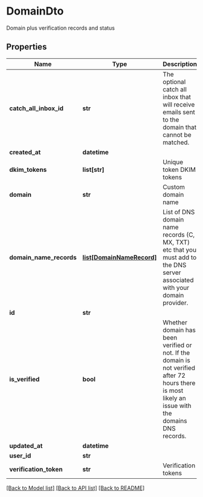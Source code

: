 # DomainDto

Domain plus verification records and status
## Properties
Name | Type | Description | Notes
------------ | ------------- | ------------- | -------------
**catch_all_inbox_id** | **str** | The optional catch all inbox that will receive emails sent to the domain that cannot be matched. | [optional] 
**created_at** | **datetime** |  | 
**dkim_tokens** | **list[str]** | Unique token DKIM tokens | [optional] 
**domain** | **str** | Custom domain name | [optional] 
**domain_name_records** | [**list[DomainNameRecord]**](DomainNameRecord) | List of DNS domain name records (C, MX, TXT) etc that you must add to the DNS server associated with your domain provider. | [optional] 
**id** | **str** |  | 
**is_verified** | **bool** | Whether domain has been verified or not. If the domain is not verified after 72 hours there is most likely an issue with the domains DNS records. | [optional] 
**updated_at** | **datetime** |  | 
**user_id** | **str** |  | 
**verification_token** | **str** | Verification tokens | [optional] 

[[Back to Model list]](../README#documentation-for-models) [[Back to API list]](../README#documentation-for-api-endpoints) [[Back to README]](../README)


